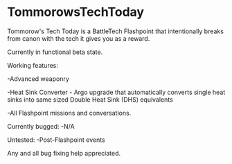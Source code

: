 # TommorowsTechToday

Tommorow's Tech Today is a BattleTech Flashpoint that intentionally breaks from canon with the tech it gives you as a reward.

Currently in functional beta state.

Working features:

-Advanced weaponry

-Heat Sink Converter - Argo upgrade that automatically converts single heat sinks into same sized Double Heat Sink (DHS) equivalents

-All Flashpoint missions and conversations.

Currently bugged:
-N/A

Untested:
-Post-Flashpoint events

Any and all bug fixing help appreciated.
